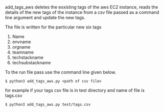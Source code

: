 add_tags_aws deletes the exxisting tags of the aws EC2 instance, reads the details of the new tags of the instance from a csv file passed as a command line argument and update the new tags.

The file is written for the particular new six tags
1. Name 
2. envname
3. orgname
4. teamname
5. techstackname
6. techsubstackname


To the run file pass use the command line given below.

 `$ python3 add_tags_aws.py <path of csv file>`

 for example if your tags csv file is in test directory and name of file is tags.csv

  `$ python3 add_tags_aws.py test/tags.csv`
